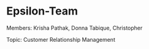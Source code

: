 Epsilon-Team
============

Members: Krisha Pathak, Donna Tabique, Christopher

Topic: Customer Relationship Management
